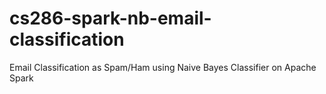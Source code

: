 # cs286-spark-nb-email-classification
Email Classification as Spam/Ham using Naive Bayes Classifier on Apache Spark
